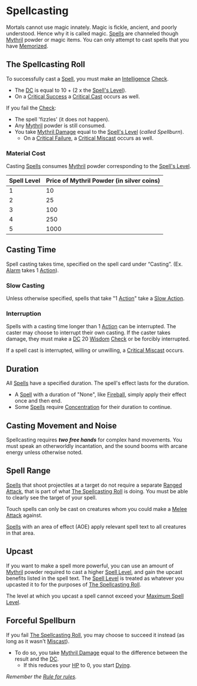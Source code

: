 # Spellcasting
Mortals cannot use magic innately. Magic is fickle, ancient, and poorly understood. Hence why it is called magic. [Spells](Spells.md) are channeled though [Mythril](Mythril.md) powder or magic items. You can only attempt to cast spells that you have [Memorized](Spell%20Memorization.md).
## The Spellcasting Roll
To successfully cast a [Spell](Spells.md), you must make an [Intelligence](../Player%20Characters/Chosen%20Statistics/Intelligence.md) [Check](../Game%20Procedures/Check.md).
- The [DC](../Game%20Procedures/DC.md) is equal to 10 + (2 x the [Spell's Level](Spell%20Level.md)).
- On a [Critical Success](../Game%20Procedures/Dice%20Rolls/Critical%20Success.md) a [Critical Cast](../Game%20Procedures/Dice%20Rolls/Critical%20Cast.md) occurs as well.

If you fail the [Check](../Game%20Procedures/Check.md):
- The spell 'fizzles' (it does not happen).
- Any [Mythril](Mythril.md) powder is still consumed.
- You take [Mythril Damage](../Damage%20Types/Mythril%20Damage.md) equal to the [Spell's Level](Spell%20Level.md) (*called Spellburn*).
	- On a [Critical Failure](../Game%20Procedures/Dice%20Rolls/Critical%20Failure.md), a [Critical Miscast](../Game%20Procedures/Dice%20Rolls/Critical%20Miscast.md) occurs as well.
### Material Cost
Casting [Spells](Spells.md) consumes [Mythril](Mythril.md) powder corresponding to the [Spell's Level](Spell%20Level.md).

| Spell Level | Price of Mythril Powder (in silver coins) |
| ----------- | ----------------------------------------- |
| 1           | 10                                        |
| 2           | 25                                        |
| 3           | 100                                       |
| 4           | 250                                       |
| 5           | 1000                                      |
## Casting Time
Spell casting takes time, specified on the spell card under “Casting”. (Ex. [Alarm](Spells/Mythril%20Spells/Level%201/Alarm.md) takes 1 [Action](../Game%20Procedures/Action.md)).
### Slow Casting
Unless otherwise specified, spells that take "1 [Action](../Game%20Procedures/Action.md)" take a [Slow Action](../Game%20Procedures/Action.md#Slow%20Action).
### Interruption
Spells with a casting time longer than 1 [Action](../Game%20Procedures/Action.md) can be interrupted. The caster may choose to interrupt their own casting. If the caster takes damage, they must make a [DC](../Game%20Procedures/DC.md) 20 [Wisdom](../Player%20Characters/Chosen%20Statistics/Wisdom.md) [Check](../Game%20Procedures/Check.md) or be forcibly interrupted.

If a spell cast is interrupted, willing or unwilling, a [Critical Miscast](../Game%20Procedures/Dice%20Rolls/Critical%20Miscast.md) occurs.
## Duration
All [Spells](Spells.md) have a specified duration. The spell's effect lasts for the duration.
- A [Spell](Spells.md) with a duration of "None", like [Fireball](Spells/Mythril%20Spells/Level%203/Fireball.md), simply apply their effect once and then end.
- Some [Spells](Spells.md) require [Concentration](Concentration.md) for their duration to continue.
## Casting Movement and Noise
Spellcasting requires ***two free hands*** for complex hand movements. You must speak an otherworldly incantation, and the sound booms with arcane energy unless otherwise noted. 
## Spell Range
[Spells](Spells.md) that shoot projectiles at a target do not require a separate [Ranged Attack](../Game%20Procedures/Ranged%20Attack.md), that is part of what [The Spellcasting Roll](Spellcasting.md#The%20Spellcasting%20Roll) is doing. You must be able to clearly see the target of your spell.

Touch spells can only be cast on creatures whom you could make a [Melee Attack](../Game%20Procedures/Melee%20Attack.md) against.

[Spells](Spells.md) with an area of effect (AOE) apply relevant spell text to all creatures in that area.
## Upcast
If you want to make a spell more powerful, you can use an amount of [Mythril](Mythril.md) powder required to cast a higher [Spell Level](Spell%20Level.md), and gain the upcast benefits listed in the spell text. The [Spell Level](Spell%20Level.md) is treated as whatever you upcasted it to for the purposes of [The Spellcasting Roll](Spellcasting.md#The%20Spellcasting%20Roll).

The level at which you upcast a spell cannot exceed your [Maximum Spell Level](Spell%20Level.md#Max%20Spell%20Level).
## Forceful Spellburn
If you fail [The Spellcasting Roll](Spellcasting.md#The%20Spellcasting%20Roll), you may choose to succeed it instead (as long as it wasn't [Miscast](../Game%20Procedures/Dice%20Rolls/Critical%20Miscast.md)).
- To do so, you take [Mythril Damage](../Damage%20Types/Mythril%20Damage.md) equal to the difference between the result and the [DC](../Game%20Procedures/DC.md).
	- If this reduces your [HP](../Player%20Characters/Derived%20Statistics/Health%20Points.md) to 0, you start [Dying](../Conditions/Dying.md).

*Remember the [Rule for rules](../Foreword/Rule%20for%20rules.md).*